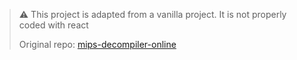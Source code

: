 > ⚠️ This project is adapted from a vanilla project. It is not properly coded with react
>
> Original repo: [mips-decompiler-online](https://github.com/PortiESP/mips-disassembler-online)